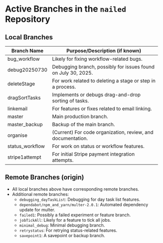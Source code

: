 # Active Branches in the `nailed` Repository

## Local Branches
| Branch Name        | Purpose/Description (if known)           |
|--------------------|------------------------------------------|
| bug_workflow       | Likely for fixing workflow-related bugs. |
| debug20250730      | Debugging branch, possibly for issues found on July 30, 2025. |
| deleteStage        | For work related to deleting a stage or step in a process. |
| dragSortTasks      | Implements or debugs drag-and-drop sorting of tasks. |
| linkemail          | For features or fixes related to email linking. |
| master             | Main production branch.                  |
| master_backup      | Backup of the main branch.               |
| organise           | (Current) For code organization, review, and documentation. |
| status_workflow    | For work on status or workflow features. |
| stripe1attempt     | For initial Stripe payment integration attempts. |

## Remote Branches (origin)
- All local branches above have corresponding remote branches.
- Additional remote branches:
  - `debugging_dayTaskList`: Debugging for day task list features.
  - `dependabot/npm_and_yarn/multer-2.0.1`: Automated dependency update for multer.
  - `failed1`: Possibly a failed experiment or feature branch.
  - `jobTickAll`: Likely for a feature to tick all jobs.
  - `minimal_debug`: Minimal debugging branch.
  - `retrystatus`: For retrying status-related features.
  - `savepoint1`: A savepoint or backup branch.
